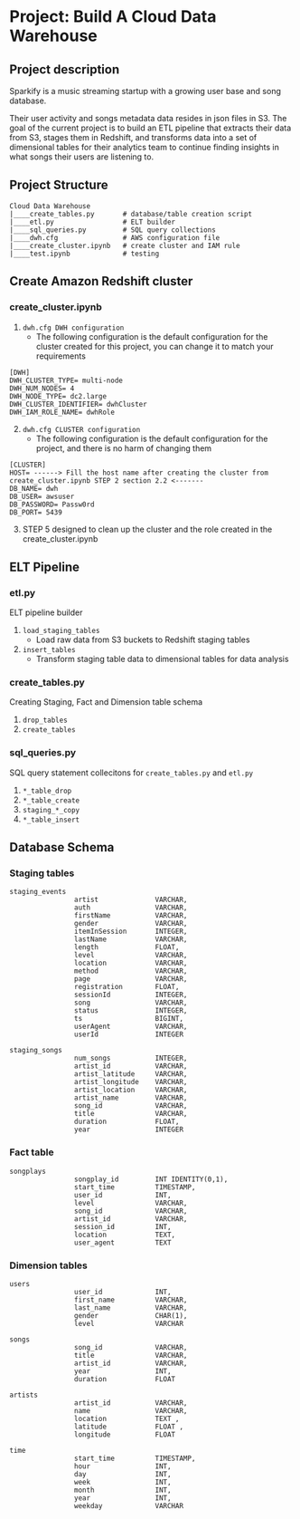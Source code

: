 # Project: Build A Cloud Data Warehouse


## Project description

Sparkify is a music streaming startup with a growing user base and song database.

Their user activity and songs metadata data resides in json files in S3. The goal of the current project is to build an ETL pipeline that extracts their data from S3, stages them in Redshift, and transforms data into a set of dimensional tables for their analytics team to continue finding insights in what songs their users are listening to.


## Project Structure

```
Cloud Data Warehouse
|____create_tables.py       # database/table creation script 
|____etl.py                 # ELT builder
|____sql_queries.py         # SQL query collections
|____dwh.cfg                # AWS configuration file
|____create_cluster.ipynb   # create cluster and IAM rule 
|____test.ipynb             # testing
```

## Create Amazon Redshift cluster
### create_cluster.ipynb


1. `dwh.cfg DWH configuration`
    * The following configuration is the default configuration for the cluster created for this project, you can change it to match your requirements

```
[DWH] 
DWH_CLUSTER_TYPE= multi-node
DWH_NUM_NODES= 4
DWH_NODE_TYPE= dc2.large
DWH_CLUSTER_IDENTIFIER= dwhCluster
DWH_IAM_ROLE_NAME= dwhRole
```
2. `dwh.cfg CLUSTER configuration`
    * The following configuration is the default configuration for the project, and there is no harm of changing them

```
[CLUSTER]
HOST= ------> Fill the host name after creating the cluster from  create_cluster.ipynb STEP 2 section 2.2 <-------
DB_NAME= dwh
DB_USER= awsuser
DB_PASSWORD= Passw0rd
DB_PORT= 5439
```

3. STEP 5 designed to clean up the cluster and the role created in the create_cluster.ipynb



## ELT Pipeline
### etl.py
ELT pipeline builder

1. `load_staging_tables`
	* Load raw data from S3 buckets to Redshift staging tables
2. `insert_tables`
	* Transform staging table data to dimensional tables for data analysis

### create_tables.py
Creating Staging, Fact and Dimension table schema

1. `drop_tables`
2. `create_tables`

### sql_queries.py
SQL query statement collecitons for `create_tables.py` and `etl.py`

1. `*_table_drop`
2. `*_table_create`
3. `staging_*_copy`
3. `*_table_insert`


## Database Schema
### Staging tables
```
staging_events
                artist              VARCHAR,
                auth                VARCHAR,
                firstName           VARCHAR,
                gender              VARCHAR,
                itemInSession       INTEGER,
                lastName            VARCHAR,
                length              FLOAT,
                level               VARCHAR,
                location            VARCHAR,
                method              VARCHAR,
                page                VARCHAR,
                registration        FLOAT,
                sessionId           INTEGER,
                song                VARCHAR,
                status              INTEGER,
                ts                  BIGINT,
                userAgent           VARCHAR,
                userId              INTEGER

staging_songs
                num_songs           INTEGER,
                artist_id           VARCHAR,
                artist_latitude     VARCHAR,
                artist_longitude    VARCHAR,
                artist_location     VARCHAR,
                artist_name         VARCHAR,
                song_id             VARCHAR,
                title               VARCHAR,
                duration            FLOAT,
                year                INTEGER
```

### Fact table
```
songplays
                songplay_id         INT IDENTITY(0,1),
                start_time          TIMESTAMP,
                user_id             INT,
                level               VARCHAR,
                song_id             VARCHAR,
                artist_id           VARCHAR,
                session_id          INT,
                location            TEXT,
                user_agent          TEXT
```

### Dimension tables
```
users
                user_id             INT,
                first_name          VARCHAR,
                last_name           VARCHAR,
                gender              CHAR(1),
                level               VARCHAR

songs
                song_id             VARCHAR,
                title               VARCHAR,
                artist_id           VARCHAR,
                year                INT,
                duration            FLOAT

artists
                artist_id           VARCHAR,
                name                VARCHAR,
                location            TEXT ,
                latitude            FLOAT ,
                longitude           FLOAT

time
                start_time          TIMESTAMP,
                hour                INT,
                day                 INT,
                week                INT,
                month               INT,
                year                INT,
                weekday             VARCHAR
```
